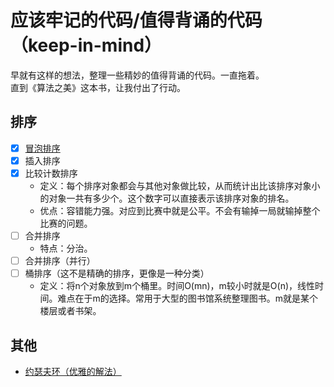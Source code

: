 # 应该牢记的代码/值得背诵的代码（keep-in-mind）

早就有这样的想法，整理一些精妙的值得背诵的代码。一直拖着。  
直到《算法之美》这本书，让我付出了行动。

## 排序
- [x] [冒泡排序](src/main/java/com/youngzy/sort/BubbleSort.java)
- [x] 插入排序
- [x] 比较计数排序
    + 定义：每个排序对象都会与其他对象做比较，从而统计出比该排序对象小的对象一共有多少个。这个数字可以直接表示该排序对象的排名。
    + 优点：容错能力强。对应到比赛中就是公平。不会有输掉一局就输掉整个比赛的问题。
- [ ] 合并排序
    + 特点：分治。
- [ ] 合并排序（并行）
- [ ] 桶排序（这不是精确的排序，更像是一种分类）
    + 定义：将n个对象放到m个桶里。时间O(mn)，m较小时就是O(n)，线性时间。难点在于m的选择。常用于大型的图书馆系统整理图书。m就是某个楼层或者书架。

## 其他
- [约瑟夫环（优雅的解法）](main/src/main/java/com/youngzy/Josephus.java)

